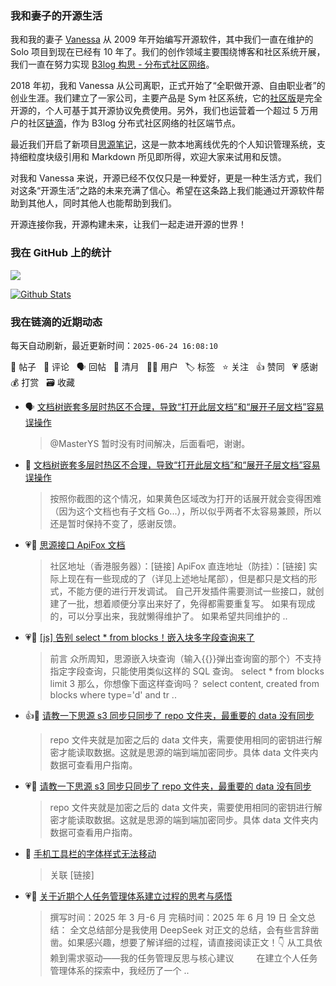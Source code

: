 ### 我和妻子的开源生活

我和我的妻子 [Vanessa](https://github.com/Vanessa219) 从 2009 年开始编写开源软件，其中我们一直在维护的 Solo 项目到现在已经有 10 年了。我们的创作领域主要围绕博客和社区系统开展，我们一直在努力实现 [B3log 构思 - 分布式社区网络](https://ld246.com/article/1546941897596)。

2018 年初，我和 Vanessa 从公司离职，正式开始了“全职做开源、自由职业者”的创业生涯。我们建立了一家公司，主要产品是 Sym 社区系统，它的[社区版](https://github.com/88250/symphony)是完全开源的，个人可基于其开源协议免费使用。另外，我们也运营着一个超过 5 万用户的社区[链滴](https://ld246.com)，作为 B3log 分布式社区网络的社区端节点。

最近我们开启了新项目[思源笔记](https://github.com/siyuan-note/siyuan)，这是一款本地离线优先的个人知识管理系统，支持细粒度块级引用和 Markdown 所见即所得，欢迎大家来试用和反馈。

对我和 Vanessa 来说，开源已经不仅仅只是一种爱好，更是一种生活方式，我们对这条“开源生活”之路的未来充满了信心。希望在这条路上我们能通过开源软件帮助到其他人，同时其他人也能帮助到我们。

开源连接你我，开源构建未来，让我们一起走进开源的世界！

### 我在 GitHub 上的统计

<a title="Hits" target="_blank" href="https://github.com/88250/88250"><img src="https://hits.b3log.org/88250/88250.svg"></a>

[![Github Stats](https://github-readme-stats.vercel.app/api?username=88250&theme=tokyonight&show_icons=true)](https://github.com/88250)

<!--events start -->

### 我在链滴的近期动态

每天自动刷新，最近更新时间：`2025-06-24 16:08:10`

📝 帖子 &nbsp; 💬 评论 &nbsp; 🗣 回帖 &nbsp; 🌙 清月 &nbsp; 👨‍💻 用户 &nbsp; 🏷️ 标签 &nbsp; ⭐️ 关注 &nbsp; 👍 赞同 &nbsp; 💗 感谢 &nbsp; 💰 打赏 &nbsp; 🗃 收藏

* 🗣 [文档树嵌套多层时热区不合理，导致“打开此层文档”和“展开子层文档”容易误操作](https://ld246.com/article/1750733218510/comment/1750737181455#comments)

  > @MasterYS 暂时没有时间解决，后面看吧，谢谢。
* 💬 [文档树嵌套多层时热区不合理，导致“打开此层文档”和“展开子层文档”容易误操作](https://ld246.com/article/1750733218510/comment/1750737181455#comments)

  > 按照你截图的这个情况，如果黄色区域改为打开的话展开就会变得困难（因为这个文档也有子文档 Go...），所以似乎两者不太容易兼顾，所以还是暂时保持不变了，感谢反馈。
* 💗📝 [思源接口 ApiFox 文档](https://ld246.com/article/1750663176174)

  > 社区地址（香港服务器）：[链接] ApiFox 直连地址（防挂）：[链接] 实际上现在有一些现成的了（详见上述地址尾部），但是都只是文档的形式，不能方便的进行开发调试。 自己开发插件需要测试一些接口，就创建了一批，想着顺便分享出来好了，免得都需要重复写。 如果有现成的，可以分享出来，我就懒得维护了。 如果希望共同维护的 ..
* 💗📝 [[js] 告别 select * from blocks！嵌入块多字段查询来了](https://ld246.com/article/1750463052773)

  > 前言 众所周知，思源嵌入块查询（输入{{}}弹出查询窗的那个）不支持指定字段查询，只能使用类似这样的 SQL 查询。 select * from blocks limit 3 那么，你想像下面这样查询吗？ select content, created from blocks where type='d' and tr ..
* 👍💬 [请教一下思源 s3 同步只同步了 repo 文件夹，最重要的 data 没有同步](https://ld246.com/article/1750504275939/comment/1750504543518#comments)

  > repo 文件夹就是加密之后的 data 文件夹，需要使用相同的密钥进行解密才能读取数据。这就是思源的端到端加密同步。具体 data 文件夹内数据可查看用户指南。
* 💗💬 [请教一下思源 s3 同步只同步了 repo 文件夹，最重要的 data 没有同步](https://ld246.com/article/1750504275939/comment/1750504543518#comments)

  > repo 文件夹就是加密之后的 data 文件夹，需要使用相同的密钥进行解密才能读取数据。这就是思源的端到端加密同步。具体 data 文件夹内数据可查看用户指南。
* 💬 [手机工具栏的字体样式无法移动](https://ld246.com/article/1750397070215/comment/1750398561315#comments)

  > 关联 [链接]
* 💗📝 [关于近期个人任务管理体系建立过程的思考与感悟](https://ld246.com/article/1750342290730)

  > 撰写时间：2025 年 3 月-6 月 完稿时间：2025 年 6 月 19 日 全文总结： 全文总结部分是我使用 DeepSeek 对正文的总结，会有些言辞凿凿。如果感兴趣，想要了解详细的过程，请直接阅读正文！👇 从工具依赖到需求驱动——我的任务管理反思与核心建议 　　 在建立个人任务管理体系的探索中，我经历了一个 ..


<!--events end -->
